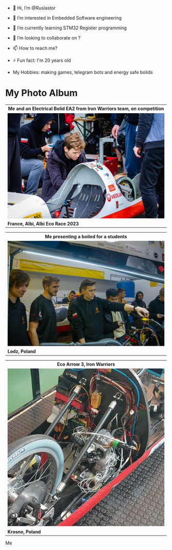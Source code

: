- 👋 Hi, I’m @Ruslastor
- 👀 I’m interested in Embedded Software engineering
- 🌱 I’m currently learning STM32 Register programming
- 💞️ I’m looking to collaborate on ?
- 📫 How to reach me?
- ⚡ Fun fact: I'm 20 years old

-   My Hobbies: making games, telegram bots and energy safe bolids


<h1>My Photo Album</h1>

<table>
  <tr>
    <th><b>Me and an Electrical Bolid EA2 from Iron Warriors team, on competition</b></th>
  </tr>
  <tr>
    <td><img src="images_me/bolid.jpg" width=500 alt='Me and a EA2'/></td>
  </tr>
  <tr>
    <td><b>France, Albi, Albi Eco Race 2023</b></td>
  </tr>
</table>


<table>
  <tr>
    <th><b>Me presenting a boiled for a students</b></th>
  </tr>
  <tr>
    <td><img src="images_me/team.jpg" width=500 alt='Me and a EA2'/></td>
  </tr>
  <tr>
    <td><b>Lodz, Poland</b></td>
  </tr>
</table>


<table>
  <tr>
    <th><b>Eco Arrow 3, Iron Warriors</b></th>
  </tr>
  <tr>
    <td><img src="images_me/insides.jpg" width=500 alt='Me and a EA2'/></td>
  </tr>
  <tr>
    <td><b>Krosno, Poland</b></td>
  </tr>
</table>

Me
